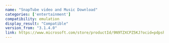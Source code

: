 ```yaml
---
name: "SnapTube video and Music Download"
categories: ['entertainment']
compatibility: emulation
display_result: "Compatible"
version_from: "3.1.4.0"
link: https://www.microsoft.com/store/productId/9N9TZXCPZ5KJ?ocid=pdpshare
---
```

